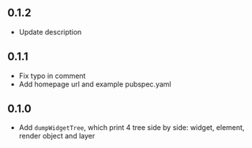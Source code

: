 ## 0.1.2

* Update description

## 0.1.1

* Fix typo in comment
* Add homepage url and example pubspec.yaml

## 0.1.0

* Add `dumpWidgetTree`, which print 4 tree side by side: widget, element, render object and layer
